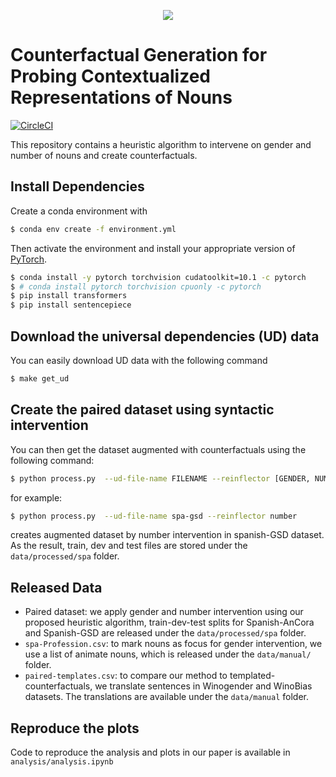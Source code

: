 <p align="center">
  <img src="https://github.com/tpimentelms/counter-probing/blob/main/header.jpg">
</p>

# Counterfactual Generation for Probing Contextualized Representations of Nouns

[![CircleCI](https://circleci.com/gh/tpimentelms/counter-probing.svg?style=svg&circle-token=a9dbe469756637875bbdbdf2c761c4f1045f2fc8)](https://circleci.com/gh/tpimentelms/counter-probing)

This repository contains a heuristic algorithm to intervene on gender and number of nouns and create counterfactuals.


## Install Dependencies

Create a conda environment with
```bash
$ conda env create -f environment.yml
```

Then activate the environment and install your appropriate version of [PyTorch](https://pytorch.org/get-started/locally/).
```bash
$ conda install -y pytorch torchvision cudatoolkit=10.1 -c pytorch
$ # conda install pytorch torchvision cpuonly -c pytorch
$ pip install transformers
$ pip install sentencepiece
```

## Download the universal dependencies (UD) data

You can easily download UD data with the following command
```bash
$ make get_ud
```

## Create the paired dataset using syntactic intervention

You can then get the dataset augmented with counterfactuals using the following command:
```bash
$ python process.py  --ud-file-name FILENAME --reinflector [GENDER, NUMBER]
```
for example:
```bash
$ python process.py  --ud-file-name spa-gsd --reinflector number
```
creates augmented dataset by number intervention in spanish-GSD dataset. 
As the result, train, dev and test files are stored under the `data/processed/spa` folder. 

## Released Data
- Paired dataset: we apply gender and number intervention using our proposed heuristic algorithm, train-dev-test splits for Spanish-AnCora and Spanish-GSD are released under the `data/processed/spa` folder.
- `spa-Profession.csv`: to mark nouns as focus for gender intervention, we use a list of animate nouns, which is released under the `data/manual/` folder.
- `paired-templates.csv`: to compare our method to templated-counterfactuals, we translate sentences in Winogender and WinoBias datasets. The translations are available under the `data/manual` folder.

## Reproduce the plots
Code to reproduce the analysis and plots in our paper is available in `analysis/analysis.ipynb`
